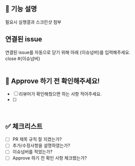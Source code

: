 ## 📢 기능 설명
필요시 실행결과 스크린샷 첨부
<br>

## 연결된 issue
연결된 issue를 자동으로 닫기 위해 아래 {이슈넘버}를 입력해주세요. <br>
close #{이슈넘버}
<br>
<br>

## 🩷 Approve 하기 전 확인해주세요!
- [ ] 리뷰어가 확인해줬으면 하는 사항 적어주세요.
- [ ] 

<br>

## ✅ 체크리스트
- [ ] PR 제목 규칙 잘 지켰는가?
- [ ] 추가/수정사항을 설명하였는가?
- [ ] 이슈넘버를 적었는가?
- [ ] Approve 하기 전 확인 사항 체크했는가?